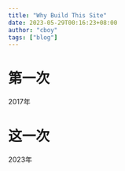 ```yaml
---
title: "Why Build This Site"
date: 2023-05-29T00:16:23+08:00
author: "cboy"
tags: ["blog"]
---
```


# 第一次

2017年


# 这一次
2023年

